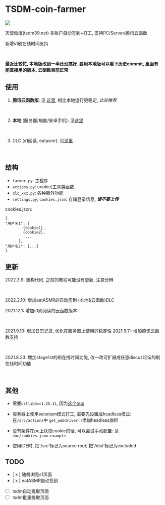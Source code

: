 # TSDM-coin-farmer

![](https://github.com/Trojblue/TSDM-coin-farmer/blob/main/doc/farmer2.png)

天使动漫(tsdm39.net) 多账户自动签到+打工, 支持PC/Server/腾讯云函数

新增s1刷在线时间支持

<br>


**最近比较忙, 本地版改到一半还没搞好. 要用本地版可以看下历史commit, 里面有能直接用的版本. 云函数目前正常**


## 使用

1. **腾讯云函数版**: 见 [这里](https://github.com/Trojblue/TSDM-coin-farmer/blob/main/doc/serverless_readme.md), 相比本地运行更稳定, *比较推荐*

<br>

2. **本地** (服务器/电脑/安卓手机): 见[这里](https://github.com/Trojblue/TSDM-coin-farmer/blob/main/doc/server_readme.md)

<br>

3. DLC (s1阅读, eatasmr): 见[这里](https://github.com/Trojblue/TSDM-coin-farmer/blob/main/doc/dlc_readme.md)

<br>

## 结构

- `farmer.py`: 主程序
- `actions.py`: cookie/工具类函数
- `dlc_xxx.py`: 各种额外功能
- `settings.py`, `cookies.json`: 存储登录信息, ***请不要上传***


cookies.json:
```
{
"用户名1": [
        {cookie1},
        {cookie2},
        ....
      ],
"用户名2": [...]
}
```


## 更新

2022.3.9: 重构代码, 之前的教程可能没有更新, 注意分辨

<br>

2022.2.10: 增加eatASMR的自动签到 (本地&云函数)DLC

2021.12.1: 增加s1刷阅读的云函数版本

<br>

2021.9.10: 增加日志记录, 优化在服务器上使用的稳定性
2021.9.11: 增加腾讯云函数支持

<br>

2021.8.23: 增加stage1st的刷在线时间功能, 改一改可扩展成任意discuz论坛的刷在线时间功能

<br>

## 其他

- 需要`urllib3==1.25.11`,
  因为[这个bug](https://stackoverflow.com/questions/66642705/why-requests-raise-this-exception-check-hostname-requires-server-hostname)

- 服务器上使用selenium模式打工, 需要先设置成headless模式: 在`/src/actions`中 `get_webdriver()`添加headless旗帜

- 没有条件在pc上获取cookie的话, 可以尝试手动配置: 见`doc/cookies.json.example`

- 使用IDE时, 把'/src'标记为source root; 把'/dist'标记为excluded

## TODO
- [ x ] 随机浏览s1页面
- [ x ] eatASMR自动签到
- [ ] tsdm自动提取页面
- [ ] tsdm批量提取页面
